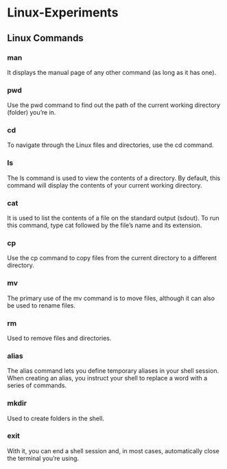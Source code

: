 # Linux-Experiments


## Linux Commands

### man
It displays the manual page of any other command (as long as it has one).

### pwd
Use the pwd command to find out the path of the current working directory (folder) you’re in.

### cd
To navigate through the Linux files and directories, use the cd command.

### ls
The ls command is used to view the contents of a directory. By default, this command will display the contents of your current working directory.

### cat
It is used to list the contents of a file on the standard output (sdout). To run this command, type cat followed by the file’s name and its extension.

### cp
Use the cp command to copy files from the current directory to a different directory.

### mv
The primary use of the mv command is to move files, although it can also be used to rename files.

### rm
Used to remove files and directories. 

### alias
The alias command lets you define temporary aliases in your shell session. When creating an alias, you instruct your shell to replace a word with a series of commands.

### mkdir
Used to create folders in the shell.

### exit
With it, you can end a shell session and, in most cases, automatically close the terminal you’re using.
